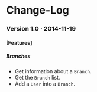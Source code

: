 Change-Log
==========

### Version 1.0 &middot; 2014-11-19
#### [Features]
##### Branches
+ Get information about a `Branch`.
+ Get the `Branch` list.
+ Add a `User` into a `Branch`.

